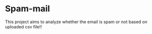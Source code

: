 # Spam-mail
This project aims to analyze whether the email is spam or not based on uploaded csv file!!
